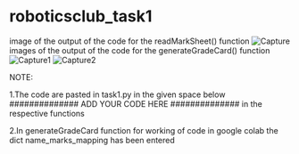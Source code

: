 # roboticsclub_task1
image of the output of the code for the readMarkSheet() function
![Capture](https://user-images.githubusercontent.com/85434970/130274213-dced57fe-ad09-4042-b090-86cd0a4d2e05.PNG)
images of the output of the code for the generateGradeCard() function![Capture1](https://user-images.githubusercontent.com/85434970/130274370-2209f43a-7181-482f-ac03-25b628742e0c.PNG)
![Capture2](https://user-images.githubusercontent.com/85434970/130274382-4fa75a00-9375-4e23-be70-fa1e9711999b.PNG)

NOTE:


1.The code are pasted in task1.py in the given space below
##############	ADD YOUR CODE HERE	##############
in the respective functions


2.In generateGradeCard function for working of code in google colab the dict name_marks_mapping has been entered
